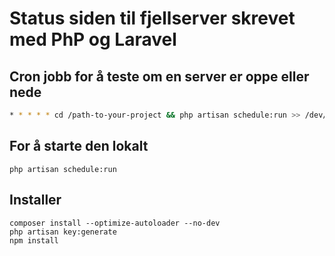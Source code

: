 # Status siden til fjellserver skrevet med PhP og Laravel
## Cron jobb for å teste om en server er oppe eller nede
```bash
* * * * * cd /path-to-your-project && php artisan schedule:run >> /dev/null 2>&1
```
## For å starte den lokalt
```
php artisan schedule:run
```

## Installer
```
composer install --optimize-autoloader --no-dev
php artisan key:generate
npm install
```